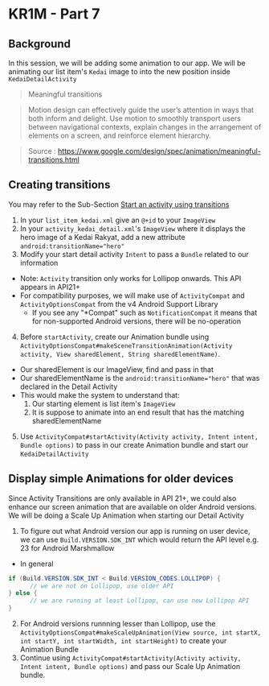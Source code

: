 # KR1M - Part 7

## Background

In this session, we will be adding some animation to our app. We will be animating our list item's `Kedai` image to into the new position inside `KedaiDetailActivity`

> Meaningful transitions

>Motion design can effectively guide the user’s attention in ways that both inform and delight. Use motion to smoothly transport users between navigational contexts, explain changes in the arrangement of elements on a screen, and reinforce element hierarchy.

> Source : https://www.google.com/design/spec/animation/meaningful-transitions.html

## Creating transitions

You may refer to the Sub-Section [Start an activity using transitions](https://developer.android.com/training/material/animations.html#Transitions)

1. In your `list_item_kedai.xml` give an `@+id` to your `ImageView`
2. In your `activity_kedai_detail.xml`'s `ImageView` where it displays the hero image of a Kedai Rakyat, add a new attribute `android:transitionName="hero"`
3. Modify your start detail activity `Intent` to pass a `Bundle` related to our information
  - Note: `Activity` transition only works for Lollipop onwards. This API appears in API21+
  - For compatibility purposes, we will make use of `ActivityCompat` and `ActivityOptionsCompat` from the v4 Android Support Library
    - If you see any "\*Compat" such as `NotificationCompat` it means that for non-supported Android versions, there will be no-operation
4. Before `startActivity`, create our Animation bundle using `ActivityOptionsCompat#makeSceneTransitionAnimation(Activity activity, View sharedElement, String sharedElementName)`.
  - Our sharedElement is our ImageView, find and pass in that
  - Our sharedElementName is the `android:transitionName="hero"` that was declared in the Detail Activity
  - This would make the system to understand that:
    1. Our starting element is list item's `ImageView`
    2. It is suppose to animate into an end result that has the matching sharedElementName  
5. Use `ActivityCompat#startActivity(Activity activity, Intent intent, Bundle options)` to pass in our create Animation bundle and start our `KedaiDetailActivity`

## Display simple Animations for older devices

Since Activity Transitions are only available in API 21+, we could also enhance our screen animation that are available on older Android versions. We will be doing a Scale Up Animation when starting our Detail Activity

1. To figure out what Android version our app is running on user device, we can use `Build.VERSION.SDK_INT` which would return the API level e.g. 23 for Android Marshmallow
  - In general
  ```java
  if (Build.VERSION.SDK_INT < Build.VERSION_CODES.LOLLIPOP) {
        // we are not on Lollipop, use older API
  } else {
        // we are running at least Lollipop, can use new Lollipop API
  }
  ```
2. For Android versions runnning lesser than Lollipop, use the `ActivityOptionsCompat#makeScaleUpAnimation(View source, int startX, int startY, int startWidth, int startHeight)` to create your Animation Bundle
3. Continue using `ActivityCompat#startActivity(Activity activity, Intent intent, Bundle options)` and pass our Scale Up Animation bundle.
